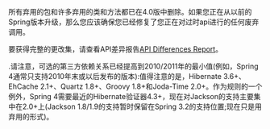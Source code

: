 所有弃用的包和许多弃用的类和方法都已在4.0版中删除。如果您正在从以前的Spring版本升级，那么您应该确保您已经修复了您正在对过时api进行的任何废弃调用。

要获得完整的更改集，请查看API差异报告[API Differences Report](https://docs.spring.io/spring-framework/docs/3.2.4.RELEASE_to_4.0.0.RELEASE/)。

.请注意，可选的第三方依赖关系已经提高到2010/2011年的最小值\(例如，Spring 4通常只支持2010年末或以后发布的版本\):值得注意的是，Hibernate 3.6+、EhCache 2.1+、Quartz 1.8+、Groovy 1.8+和Joda-Time 2.0+。作为规则的一个例外，Spring 4需要最近的Hibernate验证器4.3+，现在对Jackson的支持主要集中在2.0+上\(Jackson 1.8/1.9的支持暂时保留在Spring 3.2的支持位置;现在只是用弃用的形式\)。

